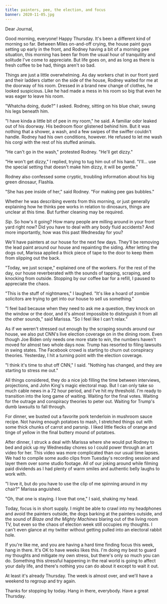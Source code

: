 ```yaml
---
title: painters, pee, the election, and focus
banner: 2020-11-05.jpg
---
```


Dear Journal,

Good morning, everyone!  Happy Thursday.  It's been a different kind
of morning so far.  Between Miles on-and-off crying, the house paint
guys setting up early in the front, and Rodney having a bit of a
morning pee situation, this morning has been far from the usual hour
of tranquility and solitude I've come to appreciate.  But life goes
on, and as long as there is fresh coffee to be had, things aren't so
bad.

Things are just a little overwhelming.  As day workers chat in our
front yard and their ladders clatter on the side of the house, Rodney
waited for me at the doorway of his room.  Dressed in a brand new
change of clothes, he looked suspicious.  Like he had made a mess in
his room so big that even he was eager to leave his room.

"Whatcha doing, dude?" I asked.  Rodney, sitting on his blue chair,
swung his legs beneath him.

"I have kinda a little bit of pee in my room," he said.  A familiar
odor leaked out of his doorway.  His bedroom floor glistened behind
him.  But it was nothing that a shower, a wash, and a few swipes of
the swiffer couldn't handle.  Rodney had his own conditions, however.
He refused to let me wash his corgi with the rest of his stuffed
animals.

"He can't go in the wash," protested Rodney.  "He'll get dizzy."

"He won't get dizzy," I replied, trying to tug him out of his hand.
"I'll... use the special setting that doesn't make him dizzy, it will
be gentle."

Rodney also confessed some cryptic, troubling information about his
big green dinosaur, Flashla.

"She has pee inside of her," said Rodney.  "For making pee gas
bubbles."

Whether he was describing events from this morning, or just generally
explaining how he thinks pee works in relation to dinosaurs, things
are unclear at this time.  But further cleaning may be required.

_Sip_.  So how's it going?  How many people are milling around in your
front yard right now?  Did you have to deal with any body fluid
accidents?  And more importantly, how was this past Wednesday for you?

We'll have painters at our house for the next few days.  They'll be
removing the lead paint around our house and repainting the siding.
After letting the dogs out, Marissa applied a thick piece of tape to
the door to keep them from slipping out the back.

"Today, we just scrape," explained one of the workers.  For the rest
of the day, our house reverberated with the sounds of tapping,
scraping, and knocking from outside.  Stopping by our coffee bar for a
refill, I paused to appreciate the chaos.

"This is the stuff of nightmares," I laughed.  "It's like a hoard of
zombie solicitors are trying to get into our house to sell us
something."

"I feel bad because when they need to ask me a question, they knock on
the window or the door, and it's almost impossible to distinguish it
from all the other sounds," said Marissa.  "So I feel like I can't
relax."

As if we weren't stressed out enough by the scraping sounds around our
house, we also put CNN's live election coverage on in the dining room.
Even though Joe Biden only needs one more state to win, the numbers
haven't moved for almost two whole days now.  Trump has resorted to
filing lawsuits in swing states.  The Facebook crowd is starting to
churn out conspiracy theories.  Yesterday, I hit a turning point with
the election coverage.

"I think it's time to shut off CNN," I said.  "Nothing has changed,
and they are starting to stress me out."

All things considered, they do a nice job filling the time between
interviews, projections, and John King's magic electoral map.  But I
can only take so much cable news in a 72 hour period, and I've hit my
threshold.  I'm ready to transition into the long game of waiting.
Waiting for the final votes.  Waiting for the outrage and conspiracy
theories to peter out.  Waiting for Trump's dumb lawsuits to fall
through.

For dinner, we busted out a favorite pork tenderloin in mushroom sauce
recipe.  Not having enough potatoes to mash, I stretched things out
with some thick chunks of carrot and parsnip.  I liked little flecks
of orange and tinge of yellow in the final buttery mound of potatoes.

After dinner, I struck a deal with Marissa where she would put Rodney
to bed and pick up my Wednesday chores so I could power through an art
video for her.  This video was more complicated than our usual time
lapses.  We had to compile some audio clips from Tuesday's recording
session and layer them over some studio footage.  All of our joking
around while filming paid dividends as I had plenty of warm smiles and
authentic belly laughs to work with.

"I love it, but do you have to use the clip of me spinning around in
my chair?" Marissa anguished.

"Oh, that one is staying.  I love that one," I said, shaking my head.

Today, focus is in short supply.  I might be able to crawl into my
headphones and avoid the painters outside, the dogs barking at the
painters outside, and the sound of _Blaze and the Mighty Machines_
blaring out of the living room TV, but even so the chaos of election
week still occupies my thoughts.  I can't even glance at my twitter
without getting pulled into an electoral rabbit hole.

If you're like me, and you are having a hard time finding focus this
week, hang in there.  It's OK to have weeks likes this.  I'm doing my
best to guard my thoughts and mitigate my own stress, but there's only so
much you can do.  Something this stressful happening in the real world
is going to affect your daily life, and there's nothing you can do
about it except to wait it out.

At least it's already Thursday.  The week is almost over, and we'll
have a weekend to regroup and try again.

Thanks for stopping by today.  Hang in there, everybody.  Have a great
Thursday.
